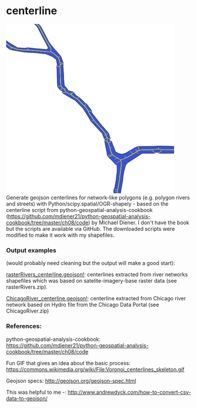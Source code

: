 # centerline
![centerline_example](centerline_example.png)
Generate geojson centerlines for network-like polygons (e.g. polygon rivers and streets) with Python/scipy.spatial/OGR-shapely - based on the centerline script from python-geospatial-analysis-cookbook (https://github.com/mdiener21/python-geospatial-analysis-cookbook/tree/master/ch08/code) by Michael Diener. I don't have the book but the scripts are available via GitHub. The downloaded scripts were modified to make it work with my shapefiles.

### Output examples 

(would probably need cleaning but the output will make a good start):

[rasterRivers_centerline.geojson!](rasterRivers_centerlines.geojson): centerlines extracted from river networks shapefiles which was based on satelite-imagery-base raster data (see rasterRivers.zip).

[ChicagoRiver_centerline.geojson!](ChicagoRiver_centerlines.geojson): centerline extracted from Chicago river network based on Hydro file from the Chicago Data Portal (see ChicagoRiver.zip)

### References:

python-geospatial-analysis-cookbook: https://github.com/mdiener21/python-geospatial-analysis-cookbook/tree/master/ch08/code

Fun GIF that gives an idea about the basic process: https://commons.wikimedia.org/wiki/File:Voronoi_centerlines_skeleton.gif

Geojson specs: http://geojson.org/geojson-spec.html

This was helpful to me -: http://www.andrewdyck.com/how-to-convert-csv-data-to-geojson/


